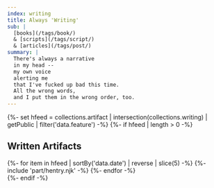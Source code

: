 ```yaml
---
index: writing
title: Always 'Writing'
sub: |
  [books](/tags/book/)
  & [scripts](/tags/script/)
  & [articles](/tags/post/)
summary: |
  There's always a narrative
  in my head --
  my own voice
  alerting me
  that I've fucked up bad this time.
  All the wrong words,
  and I put them in the wrong order, too.
---
```


{%- set hfeed = collections.artifact | intersection(collections.writing) | getPublic | filter('data.feature') -%}
{%- if hfeed | length > 0 -%}
<section class="h-feed">
  <h2 class="p-name">Written Artifacts</h2>
  {%- for item in hfeed | sortBy('data.date') | reverse | slice(5) -%}
    {%- include 'part/hentry.njk' -%}
  {%- endfor -%}
</section>
{%- endif -%}

